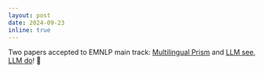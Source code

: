 ```yaml
---
layout: post
date: 2024-09-23
inline: true
---
```


Two papers accepted to EMNLP main track: <a href="https://arxiv.org/abs/2406.18682" target="blank">Multilingual Prism</a> and <a href="https://arxiv.org/abs/2407.01490" target="blank">LLM see, LLM do</a>! :dizzy: